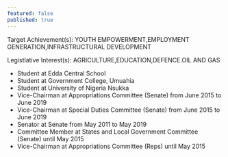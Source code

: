 ```yaml
---
featured: false
published: true
---
```

Target Achievement(s): YOUTH EMPOWERMENT,EMPLOYMENT GENERATION,INFRASTRUCTURAL DEVELOPMENT

Legistlative Interest(s): AGRICULTURE,EDUCATION,DEFENCE.OIL AND GAS

* Student at Edda Central School
* Student at Government College, Umuahia
* Student at University of Nigeria Nsukka
* Vice-Chairman at Appropriations Committee (Senate) from June 2015 to June 2019
* Vice-Chairman at Special Duties Committee (Senate) from June 2015 to June 2019
* Senator at Senate from May 2011 to May 2019
* Committee Member at States and Local Government Committee (Senate) until May 2015
* Vice-Chairman at Appropriations Committee (Reps) until May 2015

